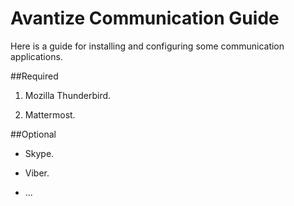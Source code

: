# Avantize Communication Guide

Here is a guide for installing and configuring some communication applications.

##Required

1. Mozilla Thunderbird.

2. Mattermost.

##Optional

* Skype.

* Viber.

* ...

